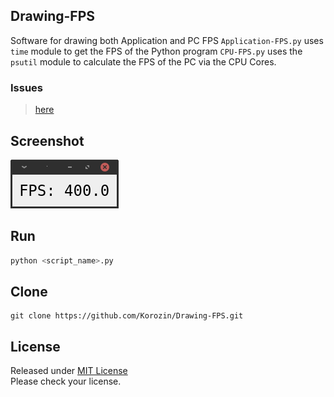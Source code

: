 ## Drawing-FPS
Software for drawing both Application and PC FPS
`Application-FPS.py` uses `time` module to get the FPS of the Python program
`CPU-FPS.py` uses the `psutil` module to calculate the FPS of the PC via the CPU Cores.

### Issues

> [here](https://github.com/Korozin/Drawing-FPS/issues)

## Screenshot

<img src="https://github.com/Korozin/Drawing-FPS/blob/master/assets/App.png" alt="App">

## Run

```python
python <script_name>.py
```

## Clone

```
git clone https://github.com/Korozin/Drawing-FPS.git
```

## License

Released under [MIT License](https://github.com/Korozin/Drawing-FPS/blob/master/LICENSE)  
Please check your license.
